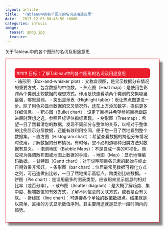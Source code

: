 ```yaml
---
layout: article
title:  "Tableau中的各个图形的名词及用途意思"
date:   2017-12-03 08:45:50 +0800
categories: infovis
image:
  teaser: qmbg.jpg
  feature: 
---
```


关于Tableau中的各个图形的名词及用途意思

<div class="row img-rounded" style="padding:30px; box-shadow: 10px 10px 5px #888888; border: 1px solid #EA1D2D;">
<div class="col-md-12">
<div style="background: #EA1D2D; color:white; border-radius:6px; padding:6px;" markdown="1">
#### 目标：了解Tableau中的各个图形的名词及用途意思
</div>
</div>
<div class="col-md-9" markdown="1" >
- 箱形图（Box-and-whisker plot）：又称盒须图，是显示数据分布情况的重要方式，包含数据的中位数。
- 热点图（Heat map）：是使用色彩跨两个类别比较数据的理想方式。作用是快速看清两个类别的交集哪里最强，哪里最弱。
- 突出显示表（Highlight table）：表让热点图更进一步。除了用色彩显示数据的交叉情况外，还在上方添加数字，提供更多详细信息。
- 靶心图（Bullet chart）：设定了目标并希望参照目标跟踪进展时理想之选。参照目标评估指标表现。
- 树形图（Treemap）：希望一目了然看清您的数据，发现不同部分与整体的关系，以相对于整体的比例显示分层数据，还能有效利用空间，便于您一目了然地看到整个数据集。
- 直方图（Histogram chart）：希望查看数据的跨组分布情况时使用，了解数据的分布情况。有时候，您不必知道哪种归类方法对数据有意义。
- 泡泡地图（Bubble Maps）：不是自成一类的可视化，而应视为强调散布图或地图上数据的手段。
- 地图（Map）：显示地理编码数据。
- 甘特图（Gantt chart）：对于说明项目各元素的起始与终止日期效果非常好。
- 条形图（bar chart）：位居最常见数据可视化方式之列，可迅速做出比较，一目了然地揭示高低点。跨类别比较数据。
- 饼图（Pie chart）：是误用最多的图表类型，应该用来显示信息的相对比率（或百分率）。
- 散布图（Scatter diagram）：是大概了解趋势、集中度、极端数值的有效方式，了解不同信息的关联方式，或者是否有关联。
- 折线图（line chart）：可连接各个单独的数值数据点。结果就是以简单、直接的方式显示数值序列。其主要用途就是显示一段时间内的趋势。 
</div>